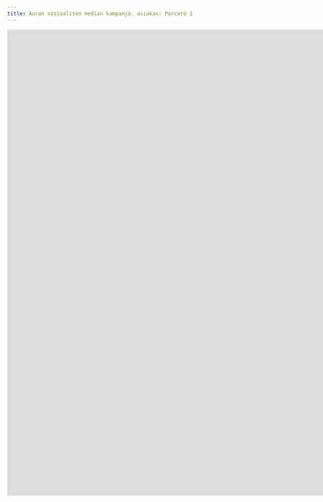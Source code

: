 ```yaml
---
title: Auran sosiaalisen median kampanja. asiakas: Parcero 1
---
```


<iframe src="https://www.youtube.com/embed/1V2SxReVWeo?controls=0" width="1920" height="1080" frameborder="0" allow="autoplay; fullscreen" allowfullscreen data-uk-responsive></iframe>
